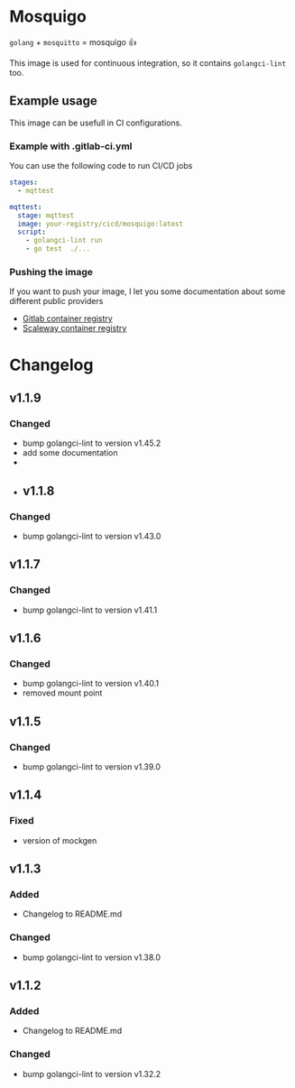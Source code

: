 # Mosquigo

`golang` + `mosquitto` = mosquigo :thumbsup:

This image is used for continuous integration, so it contains `golangci-lint` too.

## Example usage

This image can be usefull in CI configurations.

### Example with .gitlab-ci.yml

You can use the following code to run CI/CD jobs

```yml
stages:
  - mqttest

mqttest:
  stage: mqttest
  image: your-registry/cicd/mosquigo:latest
  script:
    - golangci-lint run
    - go test  ./...
```

### Pushing the image

If you want to push your image, I let you some documentation about some different public providers

- [Gitlab container registry](https://docs.gitlab.com/ee/user/packages/container_registry/)
- [Scaleway container registry](https://www.scaleway.com/en/docs/compute/container-registry/quickstart/)

# Changelog

## v1.1.9

### Changed

- bump golangci-lint to version v1.45.2
- add some documentation
-
- ## v1.1.8

### Changed

- bump golangci-lint to version v1.43.0

## v1.1.7

### Changed

- bump golangci-lint to version v1.41.1

## v1.1.6

### Changed

- bump golangci-lint to version v1.40.1
- removed mount point

## v1.1.5

### Changed

- bump golangci-lint to version v1.39.0

## v1.1.4

### Fixed

- version of mockgen

## v1.1.3

### Added

- Changelog to README.md

### Changed

- bump golangci-lint to version v1.38.0

## v1.1.2

### Added

- Changelog to README.md

### Changed

- bump golangci-lint to version v1.32.2
